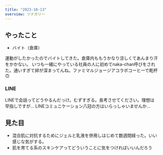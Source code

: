 ```yaml
---
title: "2023-10-13"
overview: ツナガリ〜
---
```


## やったこと

- バイト（倉庫）

運動がしたかったのでバイトしてきた。倉庫内ももうかなり涼しくてあんまり汗をかかない。
いつも一緒にやっている社員の人に初めてnaka-chan呼びをされた。通いすぎて絆が深まってんね。ファミマルジョージアコラボコーヒーで乾杯:upside_down_face:

### LINE

LINEで会話ってどうやるんだっけ。むずすぎる。長考させてください。理想は早指しですが...
LINEコミュニケーション八冠の方はいらっしゃいませんか...

## 見た目

- 混合肌に対抗するためにジェルと乳液を併用しはじめて数週間経った。いい感じな気がする。
- 肌を育てる系のスキンケアってどういうことに気をつければいいんだろう
